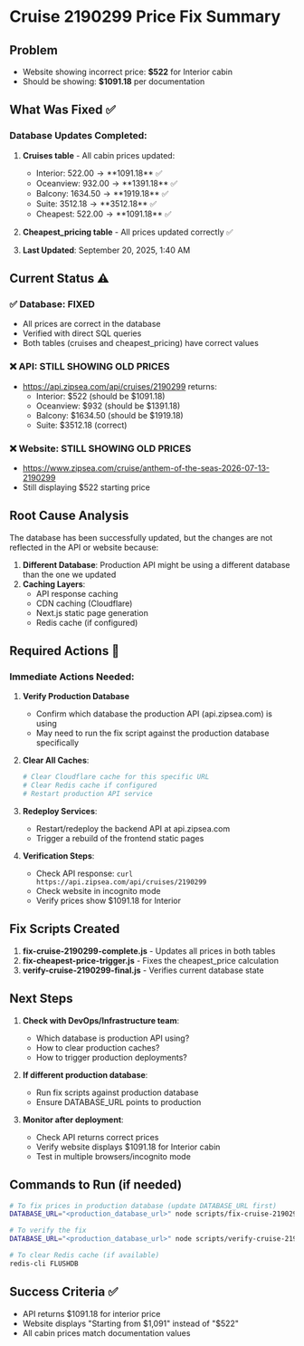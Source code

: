 # Cruise 2190299 Price Fix Summary

## Problem
- Website showing incorrect price: **$522** for Interior cabin
- Should be showing: **$1091.18** per documentation

## What Was Fixed ✅

### Database Updates Completed:
1. **Cruises table** - All cabin prices updated:
   - Interior: $522.00 → **$1091.18** ✅
   - Oceanview: $932.00 → **$1391.18** ✅
   - Balcony: $1634.50 → **$1919.18** ✅
   - Suite: $3512.18 → **$3512.18** ✅
   - Cheapest: $522.00 → **$1091.18** ✅

2. **Cheapest_pricing table** - All prices updated correctly ✅

3. **Last Updated**: September 20, 2025, 1:40 AM

## Current Status ⚠️

### ✅ Database: FIXED
- All prices are correct in the database
- Verified with direct SQL queries
- Both tables (cruises and cheapest_pricing) have correct values

### ❌ API: STILL SHOWING OLD PRICES
- https://api.zipsea.com/api/cruises/2190299 returns:
  - Interior: $522 (should be $1091.18)
  - Oceanview: $932 (should be $1391.18)
  - Balcony: $1634.50 (should be $1919.18)
  - Suite: $3512.18 (correct)

### ❌ Website: STILL SHOWING OLD PRICES
- https://www.zipsea.com/cruise/anthem-of-the-seas-2026-07-13-2190299
- Still displaying $522 starting price

## Root Cause Analysis

The database has been successfully updated, but the changes are not reflected in the API or website because:

1. **Different Database**: Production API might be using a different database than the one we updated
2. **Caching Layers**:
   - API response caching
   - CDN caching (Cloudflare)
   - Next.js static page generation
   - Redis cache (if configured)

## Required Actions 🔄

### Immediate Actions Needed:

1. **Verify Production Database**
   - Confirm which database the production API (api.zipsea.com) is using
   - May need to run the fix script against the production database specifically

2. **Clear All Caches**:
   ```bash
   # Clear Cloudflare cache for this specific URL
   # Clear Redis cache if configured
   # Restart production API service
   ```

3. **Redeploy Services**:
   - Restart/redeploy the backend API at api.zipsea.com
   - Trigger a rebuild of the frontend static pages

4. **Verification Steps**:
   - Check API response: `curl https://api.zipsea.com/api/cruises/2190299`
   - Check website in incognito mode
   - Verify prices show $1091.18 for Interior

## Fix Scripts Created

1. **fix-cruise-2190299-complete.js** - Updates all prices in both tables
2. **fix-cheapest-price-trigger.js** - Fixes the cheapest_price calculation
3. **verify-cruise-2190299-final.js** - Verifies current database state

## Next Steps

1. **Check with DevOps/Infrastructure team**:
   - Which database is production API using?
   - How to clear production caches?
   - How to trigger production deployments?

2. **If different production database**:
   - Run fix scripts against production database
   - Ensure DATABASE_URL points to production

3. **Monitor after deployment**:
   - Check API returns correct prices
   - Verify website displays $1091.18 for Interior cabin
   - Test in multiple browsers/incognito mode

## Commands to Run (if needed)

```bash
# To fix prices in production database (update DATABASE_URL first)
DATABASE_URL="<production_database_url>" node scripts/fix-cruise-2190299-complete.js

# To verify the fix
DATABASE_URL="<production_database_url>" node scripts/verify-cruise-2190299-final.js

# To clear Redis cache (if available)
redis-cli FLUSHDB
```

## Success Criteria ✅
- API returns $1091.18 for interior price
- Website displays "Starting from $1,091" instead of "$522"
- All cabin prices match documentation values